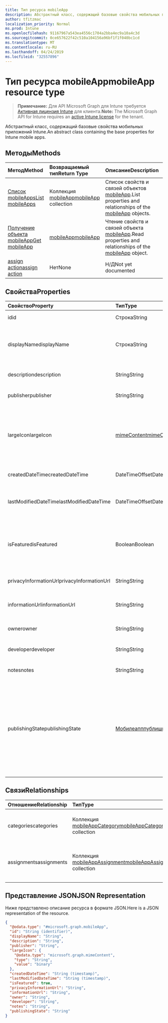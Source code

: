 ```yaml
---
title: Тип ресурса mobileApp
description: Абстрактный класс, содержащий базовые свойства мобильных приложений Intune.
author: tfitzmac
localization_priority: Normal
ms.prod: Intune
ms.openlocfilehash: 91167967a543ea4556c1704a2bba4ec9a10a4c3d
ms.sourcegitcommit: 0ce657622f42c510a104156a96bf1f1f040bc1cd
ms.translationtype: MT
ms.contentlocale: ru-RU
ms.lasthandoff: 04/24/2019
ms.locfileid: "32557896"
---
```

# <a name="mobileapp-resource-type"></a><span data-ttu-id="f0ed6-103">Тип ресурса mobileApp</span><span class="sxs-lookup"><span data-stu-id="f0ed6-103">mobileApp resource type</span></span>

> <span data-ttu-id="f0ed6-104">**Примечание:** Для API Microsoft Graph для Intune требуется [Активная лицензия Intune](https://go.microsoft.com/fwlink/?linkid=839381) для клиента.</span><span class="sxs-lookup"><span data-stu-id="f0ed6-104">**Note:** The Microsoft Graph API for Intune requires an [active Intune license](https://go.microsoft.com/fwlink/?linkid=839381) for the tenant.</span></span>

<span data-ttu-id="f0ed6-105">Абстрактный класс, содержащий базовые свойства мобильных приложений Intune.</span><span class="sxs-lookup"><span data-stu-id="f0ed6-105">An abstract class containing the base properties for Intune mobile apps.</span></span>

## <a name="methods"></a><span data-ttu-id="f0ed6-106">Методы</span><span class="sxs-lookup"><span data-stu-id="f0ed6-106">Methods</span></span>
|<span data-ttu-id="f0ed6-107">Метод</span><span class="sxs-lookup"><span data-stu-id="f0ed6-107">Method</span></span>|<span data-ttu-id="f0ed6-108">Возвращаемый тип</span><span class="sxs-lookup"><span data-stu-id="f0ed6-108">Return Type</span></span>|<span data-ttu-id="f0ed6-109">Описание</span><span class="sxs-lookup"><span data-stu-id="f0ed6-109">Description</span></span>|
|:---|:---|:---|
|[<span data-ttu-id="f0ed6-110">Список mobileApps</span><span class="sxs-lookup"><span data-stu-id="f0ed6-110">List mobileApps</span></span>](../api/intune-apps-mobileapp-list.md)|<span data-ttu-id="f0ed6-111">Коллекция [mobileApp](../resources/intune-apps-mobileapp.md)</span><span class="sxs-lookup"><span data-stu-id="f0ed6-111">[mobileApp](../resources/intune-apps-mobileapp.md) collection</span></span>|<span data-ttu-id="f0ed6-112">Список свойств и связей объектов [mobileApp](../resources/intune-apps-mobileapp.md).</span><span class="sxs-lookup"><span data-stu-id="f0ed6-112">List properties and relationships of the [mobileApp](../resources/intune-apps-mobileapp.md) objects.</span></span>|
|[<span data-ttu-id="f0ed6-113">Получение объекта mobileApp</span><span class="sxs-lookup"><span data-stu-id="f0ed6-113">Get mobileApp</span></span>](../api/intune-apps-mobileapp-get.md)|[<span data-ttu-id="f0ed6-114">mobileApp</span><span class="sxs-lookup"><span data-stu-id="f0ed6-114">mobileApp</span></span>](../resources/intune-apps-mobileapp.md)|<span data-ttu-id="f0ed6-115">Чтение свойств и связей объекта [mobileApp](../resources/intune-apps-mobileapp.md).</span><span class="sxs-lookup"><span data-stu-id="f0ed6-115">Read properties and relationships of the [mobileApp](../resources/intune-apps-mobileapp.md) object.</span></span>|
|[<span data-ttu-id="f0ed6-116">assign action</span><span class="sxs-lookup"><span data-stu-id="f0ed6-116">assign action</span></span>](../api/intune-apps-mobileapp-assign.md)|<span data-ttu-id="f0ed6-117">Нет</span><span class="sxs-lookup"><span data-stu-id="f0ed6-117">None</span></span>|<span data-ttu-id="f0ed6-118">Н/Д</span><span class="sxs-lookup"><span data-stu-id="f0ed6-118">Not yet documented</span></span>|

## <a name="properties"></a><span data-ttu-id="f0ed6-119">Свойства</span><span class="sxs-lookup"><span data-stu-id="f0ed6-119">Properties</span></span>
|<span data-ttu-id="f0ed6-120">Свойство</span><span class="sxs-lookup"><span data-stu-id="f0ed6-120">Property</span></span>|<span data-ttu-id="f0ed6-121">Тип</span><span class="sxs-lookup"><span data-stu-id="f0ed6-121">Type</span></span>|<span data-ttu-id="f0ed6-122">Описание</span><span class="sxs-lookup"><span data-stu-id="f0ed6-122">Description</span></span>|
|:---|:---|:---|
|<span data-ttu-id="f0ed6-123">id</span><span class="sxs-lookup"><span data-stu-id="f0ed6-123">id</span></span>|<span data-ttu-id="f0ed6-124">Строка</span><span class="sxs-lookup"><span data-stu-id="f0ed6-124">String</span></span>|<span data-ttu-id="f0ed6-125">Ключ объекта.</span><span class="sxs-lookup"><span data-stu-id="f0ed6-125">Key of the entity.</span></span>|
|<span data-ttu-id="f0ed6-126">displayName</span><span class="sxs-lookup"><span data-stu-id="f0ed6-126">displayName</span></span>|<span data-ttu-id="f0ed6-127">Строка</span><span class="sxs-lookup"><span data-stu-id="f0ed6-127">String</span></span>|<span data-ttu-id="f0ed6-128">Администратор предоставил или импортировал название приложения.</span><span class="sxs-lookup"><span data-stu-id="f0ed6-128">The admin provided or imported title of the app.</span></span>|
|<span data-ttu-id="f0ed6-129">description</span><span class="sxs-lookup"><span data-stu-id="f0ed6-129">description</span></span>|<span data-ttu-id="f0ed6-130">String</span><span class="sxs-lookup"><span data-stu-id="f0ed6-130">String</span></span>|<span data-ttu-id="f0ed6-131">Описание приложения.</span><span class="sxs-lookup"><span data-stu-id="f0ed6-131">The description of the app.</span></span>|
|<span data-ttu-id="f0ed6-132">publisher</span><span class="sxs-lookup"><span data-stu-id="f0ed6-132">publisher</span></span>|<span data-ttu-id="f0ed6-133">String</span><span class="sxs-lookup"><span data-stu-id="f0ed6-133">String</span></span>|<span data-ttu-id="f0ed6-134">Издатель приложения.</span><span class="sxs-lookup"><span data-stu-id="f0ed6-134">The publisher of the app.</span></span>|
|<span data-ttu-id="f0ed6-135">largeIcon</span><span class="sxs-lookup"><span data-stu-id="f0ed6-135">largeIcon</span></span>|[<span data-ttu-id="f0ed6-136">mimeContent</span><span class="sxs-lookup"><span data-stu-id="f0ed6-136">mimeContent</span></span>](../resources/intune-shared-mimecontent.md)|<span data-ttu-id="f0ed6-137">Большой значок, отображается в сведениях о приложении и используется для отправки значка.</span><span class="sxs-lookup"><span data-stu-id="f0ed6-137">The large icon, to be displayed in the app details and used for upload of the icon.</span></span>|
|<span data-ttu-id="f0ed6-138">createdDateTime</span><span class="sxs-lookup"><span data-stu-id="f0ed6-138">createdDateTime</span></span>|<span data-ttu-id="f0ed6-139">DateTimeOffset</span><span class="sxs-lookup"><span data-stu-id="f0ed6-139">DateTimeOffset</span></span>|<span data-ttu-id="f0ed6-140">Дата и время создания приложения.</span><span class="sxs-lookup"><span data-stu-id="f0ed6-140">The date and time the app was created.</span></span>|
|<span data-ttu-id="f0ed6-141">lastModifiedDateTime</span><span class="sxs-lookup"><span data-stu-id="f0ed6-141">lastModifiedDateTime</span></span>|<span data-ttu-id="f0ed6-142">DateTimeOffset</span><span class="sxs-lookup"><span data-stu-id="f0ed6-142">DateTimeOffset</span></span>|<span data-ttu-id="f0ed6-143">Дата и время последнего изменения приложения.</span><span class="sxs-lookup"><span data-stu-id="f0ed6-143">The date and time the app was last modified.</span></span>|
|<span data-ttu-id="f0ed6-144">isFeatured</span><span class="sxs-lookup"><span data-stu-id="f0ed6-144">isFeatured</span></span>|<span data-ttu-id="f0ed6-145">Boolean</span><span class="sxs-lookup"><span data-stu-id="f0ed6-145">Boolean</span></span>|<span data-ttu-id="f0ed6-146">Значение, которое показывает, отмечено ли приложение как подобранное администратором.</span><span class="sxs-lookup"><span data-stu-id="f0ed6-146">The value indicating whether the app is marked as featured by the admin.</span></span>|
|<span data-ttu-id="f0ed6-147">privacyInformationUrl</span><span class="sxs-lookup"><span data-stu-id="f0ed6-147">privacyInformationUrl</span></span>|<span data-ttu-id="f0ed6-148">String</span><span class="sxs-lookup"><span data-stu-id="f0ed6-148">String</span></span>|<span data-ttu-id="f0ed6-149">URL-адрес заявления о конфиденциальности.</span><span class="sxs-lookup"><span data-stu-id="f0ed6-149">The privacy statement Url.</span></span>|
|<span data-ttu-id="f0ed6-150">informationUrl</span><span class="sxs-lookup"><span data-stu-id="f0ed6-150">informationUrl</span></span>|<span data-ttu-id="f0ed6-151">String</span><span class="sxs-lookup"><span data-stu-id="f0ed6-151">String</span></span>|<span data-ttu-id="f0ed6-152">URL-адрес с дополнительными сведениями.</span><span class="sxs-lookup"><span data-stu-id="f0ed6-152">The more information Url.</span></span>|
|<span data-ttu-id="f0ed6-153">owner</span><span class="sxs-lookup"><span data-stu-id="f0ed6-153">owner</span></span>|<span data-ttu-id="f0ed6-154">String</span><span class="sxs-lookup"><span data-stu-id="f0ed6-154">String</span></span>|<span data-ttu-id="f0ed6-155">Владелец приложения.</span><span class="sxs-lookup"><span data-stu-id="f0ed6-155">The owner of the app.</span></span>|
|<span data-ttu-id="f0ed6-156">developer</span><span class="sxs-lookup"><span data-stu-id="f0ed6-156">developer</span></span>|<span data-ttu-id="f0ed6-157">String</span><span class="sxs-lookup"><span data-stu-id="f0ed6-157">String</span></span>|<span data-ttu-id="f0ed6-158">Разработчик приложения.</span><span class="sxs-lookup"><span data-stu-id="f0ed6-158">The developer of the app.</span></span>|
|<span data-ttu-id="f0ed6-159">notes</span><span class="sxs-lookup"><span data-stu-id="f0ed6-159">notes</span></span>|<span data-ttu-id="f0ed6-160">String</span><span class="sxs-lookup"><span data-stu-id="f0ed6-160">String</span></span>|<span data-ttu-id="f0ed6-161">Заметки для приложения.</span><span class="sxs-lookup"><span data-stu-id="f0ed6-161">Notes for the app.</span></span>|
|<span data-ttu-id="f0ed6-162">publishingState</span><span class="sxs-lookup"><span data-stu-id="f0ed6-162">publishingState</span></span>|[<span data-ttu-id="f0ed6-163">Мобилеапппублишингстате</span><span class="sxs-lookup"><span data-stu-id="f0ed6-163">mobileAppPublishingState</span></span>](../resources/intune-apps-mobileapppublishingstate.md)|<span data-ttu-id="f0ed6-164">Состояние публикации для приложения.</span><span class="sxs-lookup"><span data-stu-id="f0ed6-164">The publishing state for the app.</span></span> <span data-ttu-id="f0ed6-165">Приложение не может быть назначено, если оно не опубликовано.</span><span class="sxs-lookup"><span data-stu-id="f0ed6-165">The app cannot be assigned unless the app is published.</span></span> <span data-ttu-id="f0ed6-166">Возможные значения: `notPublished`, `processing`, `published`.</span><span class="sxs-lookup"><span data-stu-id="f0ed6-166">Possible values are: `notPublished`, `processing`, `published`.</span></span>|

## <a name="relationships"></a><span data-ttu-id="f0ed6-167">Связи</span><span class="sxs-lookup"><span data-stu-id="f0ed6-167">Relationships</span></span>
|<span data-ttu-id="f0ed6-168">Отношение</span><span class="sxs-lookup"><span data-stu-id="f0ed6-168">Relationship</span></span>|<span data-ttu-id="f0ed6-169">Тип</span><span class="sxs-lookup"><span data-stu-id="f0ed6-169">Type</span></span>|<span data-ttu-id="f0ed6-170">Описание</span><span class="sxs-lookup"><span data-stu-id="f0ed6-170">Description</span></span>|
|:---|:---|:---|
|<span data-ttu-id="f0ed6-171">categories</span><span class="sxs-lookup"><span data-stu-id="f0ed6-171">categories</span></span>|<span data-ttu-id="f0ed6-172">Коллекция [mobileAppCategory](../resources/intune-apps-mobileappcategory.md)</span><span class="sxs-lookup"><span data-stu-id="f0ed6-172">[mobileAppCategory](../resources/intune-apps-mobileappcategory.md) collection</span></span>|<span data-ttu-id="f0ed6-173">Список категорий для этого приложения.</span><span class="sxs-lookup"><span data-stu-id="f0ed6-173">The list of categories for this app.</span></span>|
|<span data-ttu-id="f0ed6-174">assignments</span><span class="sxs-lookup"><span data-stu-id="f0ed6-174">assignments</span></span>|<span data-ttu-id="f0ed6-175">Коллекция [mobileAppAssignment](../resources/intune-apps-mobileappassignment.md)</span><span class="sxs-lookup"><span data-stu-id="f0ed6-175">[mobileAppAssignment](../resources/intune-apps-mobileappassignment.md) collection</span></span>|<span data-ttu-id="f0ed6-176">Список назначений группы для этого мобильного приложения.</span><span class="sxs-lookup"><span data-stu-id="f0ed6-176">The list of group assignments for this mobile app.</span></span>|

## <a name="json-representation"></a><span data-ttu-id="f0ed6-177">Представление JSON</span><span class="sxs-lookup"><span data-stu-id="f0ed6-177">JSON Representation</span></span>
<span data-ttu-id="f0ed6-178">Ниже представлено описание ресурса в формате JSON.</span><span class="sxs-lookup"><span data-stu-id="f0ed6-178">Here is a JSON representation of the resource.</span></span>
<!-- {
  "blockType": "resource",
  "keyProperty": "id",
  "@odata.type": "microsoft.graph.mobileApp"
}
-->
``` json
{
  "@odata.type": "#microsoft.graph.mobileApp",
  "id": "String (identifier)",
  "displayName": "String",
  "description": "String",
  "publisher": "String",
  "largeIcon": {
    "@odata.type": "microsoft.graph.mimeContent",
    "type": "String",
    "value": "binary"
  },
  "createdDateTime": "String (timestamp)",
  "lastModifiedDateTime": "String (timestamp)",
  "isFeatured": true,
  "privacyInformationUrl": "String",
  "informationUrl": "String",
  "owner": "String",
  "developer": "String",
  "notes": "String",
  "publishingState": "String"
}
```



